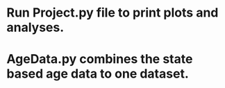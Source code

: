 # Run Project.py file to print plots and analyses.

# AgeData.py combines the state based age data to one dataset.
